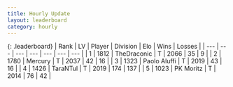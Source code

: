```yaml
---
title: Hourly Update
layout: leaderboard
category: hourly
---
```


{: .leaderboard}
| Rank | LV | Player | Division | Elo | Wins | Losses |
| --- | --- | --- | --- | --- | --- | --- |
| <span data-change="0">1</span> | 1812 | <span title="ID: 544310">TheDraconic</span> | T | <span data-change="19">2066</span> | <span data-change="3">35</span> | <span data-change="0">9</span> |
| <span data-change="0">2</span> | 1780 | <span title="ID: 692745">Mercury</span> | T | <span data-change="0">2037</span> | <span data-change="0">42</span> | <span data-change="0">16</span> |
| <span data-change="0">3</span> | 1323 | <span title="ID: 512212">Paolo Aluffi</span> | T | <span data-change="0">2019</span> | <span data-change="0">43</span> | <span data-change="0">16</span> |
| <span data-change="1">4</span> | 1426 | <span title="ID: 285323">TaraNTul</span> | T | <span data-change="7">2019</span> | <span data-change="3">174</span> | <span data-change="1">137</span> |
| <span data-change="1">5</span> | 1023 | <span title="ID: 427478">PK Moritz</span> | T | <span data-change="8">2014</span> | <span data-change="2">76</span> | <span data-change="1">42</span> |